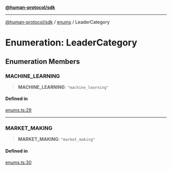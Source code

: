 [**@human-protocol/sdk**](../../README.md)

***

[@human-protocol/sdk](../../modules.md) / [enums](../README.md) / LeaderCategory

# Enumeration: LeaderCategory

## Enumeration Members

### MACHINE\_LEARNING

> **MACHINE\_LEARNING**: `"machine_learning"`

#### Defined in

[enums.ts:29](https://github.com/humanprotocol/human-protocol/blob/3ed5fd393b562534f83a6f2f110eb4e3977deb72/packages/sdk/typescript/human-protocol-sdk/src/enums.ts#L29)

***

### MARKET\_MAKING

> **MARKET\_MAKING**: `"market_making"`

#### Defined in

[enums.ts:30](https://github.com/humanprotocol/human-protocol/blob/3ed5fd393b562534f83a6f2f110eb4e3977deb72/packages/sdk/typescript/human-protocol-sdk/src/enums.ts#L30)
